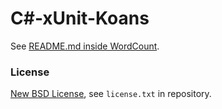 # C#-xUnit-Koans #

See [README.md inside WordCount](WordCount/README.md).

### License ###

[New BSD License](http://opensource.org/licenses/bsd-license.php), see `license.txt` in repository.
